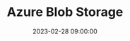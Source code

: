 ---
title: Azure Blob Storage
date: 2023-02-28 09:00:00
categories: [Azure]
tags: [azure workshop,storage]
---